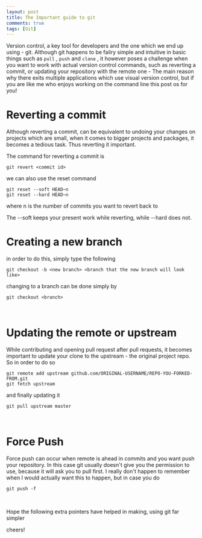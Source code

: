 ```yaml
---
layout: post
title: The Important guide to git
comments: true
tags: [Git]
---
```


Version control, a key tool for developers and the one which we end up using - git. Although git happens to be failry simple and intuitive in basic things such as `pull` , `push` and `clone` , it however poses a challenge when you want to work with actual version control commands, such as reverting a commit, or updating your repository with the remote one - The main reason why there exits multiple applications which use visual version control, but if you are like me who enjoys working on the command line this post os for you!


<h1 class="post-subheading">Reverting a commit</h1>

Although reverting a commit, can be equivalent to undoing your changes on projects which are small, when it comes to bigger projects and packages, it becomes a tedious task. Thus reverting it important. 

The command for reverting a commit is

```console
git revert <commit id>
```

we can also use the reset command

```console
git reset --soft HEAD~n
git reset --hard HEAD~n
```

where n is the number of commits you want to revert back to 

The --soft keeps your present work while reverting, while --hard does not.
<br>
<h1 class="post-subheading">Creating a new branch</h1>

in order to do this, simply type the following 

```console
git checkout -b <new branch> <branch that the new branch will look like>
```

changing to a branch can be done simply by

```console
git checkout <branch>
```
<br>
<h1 class="post-subheading">Updating the remote or upstream</h1>

While contributing and opening pull request after pull requests, it becomes important to update your clone to the upstream - the original project repo. So in order to do so

```console
git remote add upstream github.com/ORIGINAL-USERNAME/REPO-YOU-FORKED-FROM.git
git fetch upstream
```

and finally updating it 

```console
git pull upstream master
```
<br>
<h1 class="post-subheading">Force Push</h1>

Force push can occur when remote is ahead in commits and you want push your repository. In this case git usually doesn't give you the permission to use, because it will ask you to pull first. I really don't happen to remember when I would actually want this to happen, but in case you do

```console
git push -f
```
<br>

Hope the following extra pointers have helped in making, using git far simpler

cheers!



<!-- <div id="disqus_thread"></div>
<script>

/**
*  RECOMMENDED CONFIGURATION VARIABLES: EDIT AND UNCOMMENT THE SECTION BELOW TO INSERT DYNAMIC VALUES FROM YOUR PLATFORM OR CMS.
*  LEARN WHY DEFINING THESE VARIABLES IS IMPORTANT: https://disqus.com/admin/universalcode/#configuration-variables*/
/*
var disqus_config = function () {
this.page.url = PAGE_URL;  // Replace PAGE_URL with your page's canonical URL variable
this.page.identifier = PAGE_IDENTIFIER; // Replace PAGE_IDENTIFIER with your page's unique identifier variable
};
*/
(function() { // DON'T EDIT BELOW THIS LINE
var d = document, s = d.createElement('script');
s.src = 'https://sahitpj-github-io.disqus.com/embed.js';
s.setAttribute('data-timestamp', +new Date());
(d.head || d.body).appendChild(s);
})();
</script>
<noscript>Please enable JavaScript to view the <a href="https://disqus.com/?ref_noscript">comments powered by Disqus.</a></noscript> -->